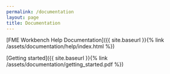 ```yaml
---
permalink: /documentation
layout: page
title: Documentation
---
```


[FME Workbench Help Documentation]({{ site.baseurl }}{% link /assets/documentation/help/index.html %})

[Getting started]({{ site.baseurl }}{% link /assets/documentation/getting_started.pdf %})
